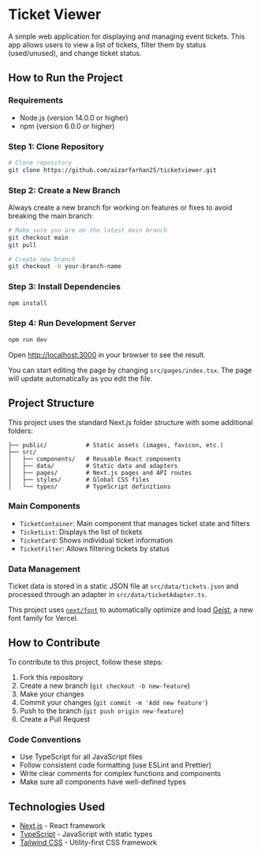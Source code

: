 # Ticket Viewer

A simple web application for displaying and managing event tickets. This app allows users to view a list of tickets, filter them by status (used/unused), and change ticket status.

## How to Run the Project

### Requirements

- Node.js (version 14.0.0 or higher)
- npm (version 6.0.0 or higher)

### Step 1: Clone Repository

```bash
# Clone repository
git clone https://github.com/aizarfarhan25/ticketviewer.git
```

### Step 2: Create a New Branch

Always create a new branch for working on features or fixes to avoid breaking the main branch:

```bash
# Make sure you are on the latest main branch
git checkout main
git pull

# Create new branch
git checkout -b your-branch-name
```

### Step 3: Install Dependencies

```bash
npm install
```

### Step 4: Run Development Server

```bash
npm run dev
```

Open [http://localhost:3000](http://localhost:3000) in your browser to see the result.

You can start editing the page by changing `src/pages/index.tsx`. The page will update automatically as you edit the file.

## Project Structure

This project uses the standard Next.js folder structure with some additional folders:

```
├── public/           # Static assets (images, favicon, etc.)
├── src/
│   ├── components/   # Reusable React components
│   ├── data/         # Static data and adapters
│   ├── pages/        # Next.js pages and API routes
│   ├── styles/       # Global CSS files
│   └── types/        # TypeScript definitions
```

### Main Components

- `TicketContainer`: Main component that manages ticket state and filters
- `TicketList`: Displays the list of tickets
- `TicketCard`: Shows individual ticket information
- `TicketFilter`: Allows filtering tickets by status

### Data Management

Ticket data is stored in a static JSON file at `src/data/tickets.json` and processed through an adapter in `src/data/ticketAdapter.ts`.

This project uses [`next/font`](https://nextjs.org/docs/pages/building-your-application/optimizing/fonts) to automatically optimize and load [Geist](https://vercel.com/font), a new font family for Vercel.

## How to Contribute

To contribute to this project, follow these steps:

1. Fork this repository
2. Create a new branch (`git checkout -b new-feature`)
3. Make your changes
4. Commit your changes (`git commit -m 'Add new feature'`)
5. Push to the branch (`git push origin new-feature`)
6. Create a Pull Request

### Code Conventions

- Use TypeScript for all JavaScript files
- Follow consistent code formatting (use ESLint and Prettier)
- Write clear comments for complex functions and components
- Make sure all components have well-defined types

## Technologies Used

- [Next.js](https://nextjs.org/) - React framework
- [TypeScript](https://www.typescriptlang.org/) - JavaScript with static types
- [Tailwind CSS](https://tailwindcss.com/) - Utility-first CSS framework

